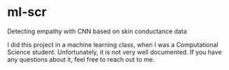 # ml-scr
Detecting empathy with CNN based on skin conductance data

I did this project in a machine learning class, when I was a Computational Science student. Unfortunately, it is not very well documented. If you have any questions about it, feel free to reach out to me.
